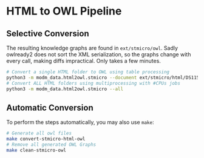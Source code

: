 # HTML to OWL Pipeline

## Selective Conversion

The resulting knowledge graphs are found in `ext/stmicro/owl`.
Sadly owlready2 does not sort the XML serialization, so the graphs change with
every call, making diffs impractical.
Only takes a few minutes.

```bash
# Convert a single HTML folder to OWL using table processing
python3 -m modm_data.html2owl.stmicro --document ext/stmicro/html/DS11581-v6
# Convert ALL HTML folders using multiprocessing with #CPUs jobs
python3 -m modm_data.html2owl.stmicro --all
```

## Automatic Conversion

To perform the steps automatically, you may also use `make`:

```bash
# Generate all owl files
make convert-stmicro-html-owl
# Remove all generated OWL Graphs
make clean-stmicro-owl
```
